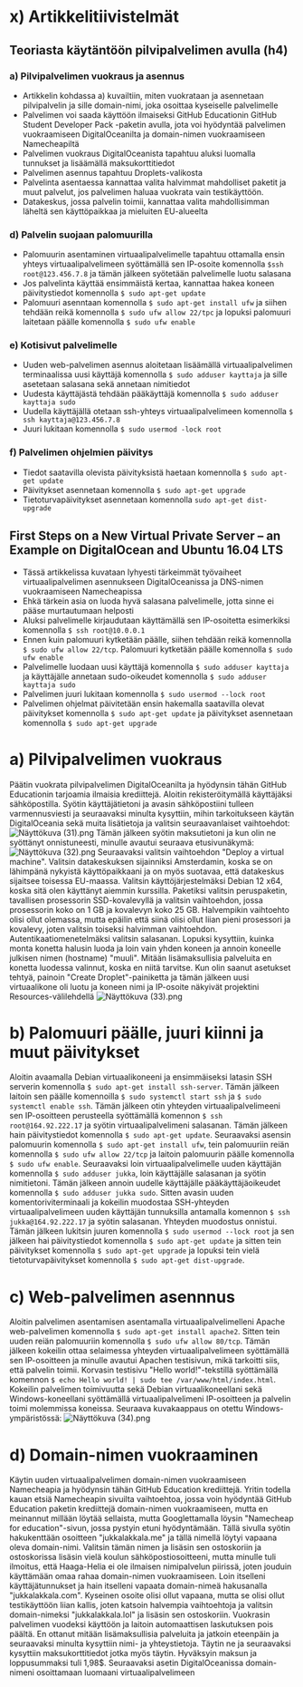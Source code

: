 # x) Artikkelitiivistelmät
## Teoriasta käytäntöön pilvipalvelimen avulla (h4)
### a) Pilvipalvelimen vuokraus ja asennus
- Artikkelin kohdassa a) kuvailtiin, miten vuokrataan ja asennetaan pilvipalvelin ja sille domain-nimi, joka osoittaa kyseiselle palvelimelle
- Palvelimen voi saada käyttöön ilmaiseksi GitHub Educationin GitHub Student Developer Pack -paketin avulla, jota voi hyödyntää palvelimen vuokraamiseen DigitalOceanilta ja domain-nimen vuokraamiseen Namecheapiltä
- Palvelimen vuokraus DigitalOceanista tapahtuu aluksi luomalla tunnukset ja lisäämällä maksukorttitiedot
- Palvelimen asennus tapahtuu Droplets-valikosta
- Palvelinta asentaessa kannattaa valita halvimmat mahdolliset paketit ja muut palvelut, jos palvelimen haluaa vuokrata vain testikäyttöön.
- Datakeskus, jossa palvelin toimii, kannattaa valita mahdollisimman läheltä sen käyttöpaikkaa ja mieluiten EU-alueelta
### d) Palvelin suojaan palomuurilla
- Palomuurin asentaminen virtuaalipalvelimelle tapahtuu ottamalla ensin yhteys virtuaalipalvelimeen syöttämällä sen IP-osoite komennolla
    ```$ssh root@123.456.7.8``` ja tämän jälkeen syötetään palvelimelle luotu salasana
- Jos palvelinta käyttää ensimmäistä kertaa, kannattaa hakea koneen päivitystiedot komennolla
    ```$ sudo apt-get update```
- Palomuuri asenntaan komennolla
    ```$ sudo apt-get install ufw``` ja siihen tehdään reikä komennolla
    ```$ sudo ufw allow 22/tpc``` ja lopuksi palomuuri laitetaan päälle komennolla
    ```$ sudo ufw enable```
### e) Kotisivut palvelimelle
- Uuden web-palvelimen asennus aloitetaan lisäämällä virtuaalipalvelimen terminaalissa uusi käyttäjä komennolla
    ```$ sudo adduser kayttaja``` ja sille asetetaan salasana sekä annetaan nimitiedot
- Uudesta käyttäjästä tehdään pääkäyttäjä komennolla
    ```$ sudo adduser kayttaja sudo```
- Uudella käyttäjällä otetaan ssh-yhteys virtuaalipalvelimeen komennolla
    ```$ ssh kayttaja@123.456.7.8```
- Juuri lukitaan komennolla
    ```$ sudo usermod -lock root```
### f) Palvelimen ohjelmien päivitys
- Tiedot saatavilla olevista päivityksistä haetaan komennolla
    ```$ sudo apt-get update```
- Päivitykset asennetaan komennolla
    ```$ sudo apt-get upgrade```
- Tietoturvapäivitykset asennetaan komennolla
    ```sudo apt-get dist-upgrade```

## First Steps on a New Virtual Private Server – an Example on DigitalOcean and Ubuntu 16.04 LTS
- Tässä artikkelissa kuvataan lyhyesti tärkeimmät työvaiheet virtuaalipalvelimen asennukseen DigitalOceanissa ja DNS-nimen vuokraamiseen Namecheapissa
- Ehkä tärkein asia on luoda hyvä salasana palvelimelle, jotta sinne ei pääse murtautumaan helposti
- Aluksi palvelimelle kirjaudutaan käyttämällä sen IP-osoitetta esimerkiksi komennolla
    ```$ ssh root@10.0.0.1```
- Ennen kuin palomuuri kytketään päälle, siihen tehdään reikä komennolla
    ```$ sudo ufw allow 22/tcp```. Palomuuri kytketään päälle komennolla
    ```$ sudo ufw enable```
- Palvelimelle luodaan uusi käyttäjä komennolla
    ```$ sudo adduser kayttaja``` ja käyttäjälle annetaan sudo-oikeudet komennolla
    ```$ sudo adduser kayttaja sudo```
- Palvelimen juuri lukitaan komennolla
    ```$ sudo usermod --lock root```
- Palvelimen ohjelmat päivitetään ensin hakemalla saatavilla olevat päivitykset komennolla
    ```$ sudo apt-get update``` ja päivitykset asennetaan komennolla
    ```$ sudo apt-get upgrade```

# a) Pilvipalvelimen vuokraus
Päätin vuokrata pilvipalvelimen DigitalOceanilta ja hyödynsin tähän GitHub Educationin tarjoamia ilmaisia krediittejä. Aloitin rekisteröitymällä käyttäjäksi sähköpostilla. Syötin käyttäjätietoni ja avasin sähköpostiini tulleen varmennusviesti ja seuraavaksi minulta kysyttiin, mihin tarkoitukseen käytän DigitalOceania sekä muita lisätietoja ja valitsin seuraavanlaiset vaihtoehdot:
![Näyttökuva (31).png](https://github.com/JukkaLak/h4MaailmaKuulee/blob/main/N%C3%A4ytt%C3%B6kuva%20(31).png)
Tämän jälkeen syötin maksutietoni ja kun olin ne syöttänyt onnistuneesti, minulle avautui seuraava etusivunäkymä:
![Näyttökuva (32).png](https://github.com/JukkaLak/h4MaailmaKuulee/blob/main/N%C3%A4ytt%C3%B6kuva%20(32).png)
Seuraavaksi valitsin vaihtoehdon "Deploy a virtual machine". Valitsin datakeskuksen sijainniksi Amsterdamin, koska se on lähimpänä nykyistä käyttöpaikkaani ja on myös suotavaa, että datakeskus sijaitsee toisessa EU-maassa. Valitsin käyttöjärjestelmäksi Debian 12 x64, koska sitä olen käyttänyt aiemmin kurssilla. Paketiksi valitsin peruspaketin, tavallisen prosessorin SSD-kovalevyllä ja valitsin vaihtoehdon, jossa prosessorin koko on 1 GB ja kovalevyn koko 25 GB. Halvempikin vaihtoehto olisi ollut olemassa, mutta epäilin että siinä olisi ollut liian pieni prosessori ja kovalevy, joten valitsin toiseksi halvimman vaihtoehdon. Autentikaatiomenetelmäksi valitsin salasanan. Lopuksi kysyttiin, kuinka monta konetta halusin luoda ja loin vain yhden koneen ja annoin koneelle julkisen nimen (hostname) "muuli". Mitään lisämaksullisia palveluita en konetta luodessa valinnut, koska en niitä tarvitse. Kun olin saanut asetukset tehtyä, painoin "Create Droplet"-painiketta ja tämän jälkeen uusi virtuaalikone oli luotu ja koneen nimi ja IP-osoite näkyivät projektini Resources-välilehdellä
![Näyttökuva (33).png](https://github.com/JukkaLak/h4MaailmaKuulee/blob/main/N%C3%A4ytt%C3%B6kuva%20(33).png)

# b) Palomuuri päälle, juuri kiinni ja muut päivitykset
Aloitin avaamalla Debian virtuaalikoneeni ja ensimmäiseksi latasin SSH serverin komennolla
    ```$ sudo apt-get install ssh-server```. Tämän jälkeen laitoin sen päälle komennoilla
    ```$ sudo systemctl start ssh``` ja 
    ```$ sudo systemctl enable ssh```.
Tämän jälkeen otin yhteyden virtuaalipalvelimeeni sen IP-osoitteen perusteella syöttämällä komennon
    ```$ ssh root@164.92.222.17``` ja syötin virtuaalipalvelimeni salasanan. Tämän jälkeen hain päivitystiedot komennolla
    ```$ sudo apt-get update```. Seuraavaksi asensin palomuurin komennolla
    ```$ sudo apt-get install ufw```, tein palomuuriin reiän komennolla
    ```$ sudo ufw allow 22/tcp``` ja laitoin palomuurin päälle komennolla 
    ```$ sudo ufw enable```. Seuraavaksi loin virtuaalipalvelimelle uuden käyttäjän komennolla
    ```$ sudo adduser jukka```, loin käyttäjälle salasanan ja syötin nimitietoni. Tämän jälkeen annoin uudelle käyttäjälle pääkäyttäjäoikeudet komennolla
    ```$ sudo adduser jukka sudo```. Sitten avasin uuden komentoriviterminaali ja kokeilin muodostaa SSH-yhteyden virtuaalipalvelimeen uuden käyttäjän tunnuksilla antamalla komennon
    ```$ ssh jukka@164.92.222.17``` ja syötin salasanan. Yhteyden muodostus onnistui. Tämän jälkeen lukitsin juuren komennolla
    ```$ sudo usermod --lock root``` ja sen jälkeen hai päivitystiedot komennolla
    ```$ sudo apt-get update``` ja sitten tein päivitykset komennolla
    ```$ sudo apt-get upgrade``` ja lopuksi tein vielä tietoturvapäivitykset komennolla
    ```$ sudo apt-get dist-upgrade```.

# c) Web-palvelimen asennnus
Aloitin palvelimen asentamisen asentamalla virtuaalipalvelimelleni Apache web-palvelimen komennolla
    ```$ sudo apt-get install apache2```. Sitten tein uuden reiän palomuuriin komennolla
    ```$ sudo ufw allow 80/tcp```. Tämän jälkeen kokeilin ottaa selaimessa yhteyden virtuaalipalvelimeen syöttämällä sen IP-osoitteen ja minulle avautui Apachen testisivun, mikä tarkoitti siis, että palvelin toimii. Korvasin testisivu "Hello world!"-tekstillä syöttämällä komennon
    ```$ echo Hello world! | sudo tee /var/www/html/index.html```. Kokeilin palvelimen toimivuutta sekä Debian virtuaalikoneellani sekä Windows-koneellani syöttämällä virtuaalipalvelimeni IP-osoitteen ja palvelin toimi molemmissa koneissa. Seuraava kuvakaappaus on otettu Windows-ympäristössä:
![Näyttökuva (34).png](https://github.com/JukkaLak/h4MaailmaKuulee/blob/main/N%C3%A4ytt%C3%B6kuva%20(34).png)

# d) Domain-nimen vuokraaminen
Käytin uuden virtuaalipalvelimen domain-nimen vuokraamiseen Namecheapia ja hyödynsin tähän GitHub Education krediittejä. Yritin todella kauan etsiä Namecheapin sivuilta vaihtoehtoa, jossa voin hyödyntää GitHub Education paketin krediittejä domain-nimen vuokraamiseen, mutta en meinannut millään löytää sellaista, mutta Googlettamalla löysin "Namecheap for education"-sivun, jossa pystyin etuni hyödyntämään. Tällä sivulla syötin hakukenttään osoitteen "jukkalakkala.me" ja tällä nimellä löytyi vapaana oleva domain-nimi. Valitsin tämän nimen ja lisäsin sen ostoskoriin ja ostoskorissa lisäsin vielä koulun sähköpostiosoitteeni, mutta minulle tuli ilmoitus, että Haaga-Helia ei ole ilmaisen nimipalvelun piirissä, joten jouduin käyttämään omaa rahaa domain-nimen vuokraamiseen. Loin itselleni käyttäjätunnukset ja hain itselleni vapaata domain-nimeä hakusanalla "jukkalakkala.com". Kyseinen osoite olisi ollut vapaana, mutta se olisi ollut testikäyttöön liian kallis, joten katsoin halvempia vaihtoehtoja ja valitsin domain-nimeksi "jukkalakkala.lol" ja lisäsin sen ostoskoriin. Vuokrasin palvelimen vuodeksi käyttöön ja laitoin automaattisen laskutuksen pois päältä. En ottanut mitään lisämaksullisia palveluita ja jatkoin eteenpäin ja seuraavaksi minulta kysyttiin nimi- ja yhteystietoja. Täytin ne ja seuraavaksi kysyttiin maksukorttitiedot jotka myös täytin. Hyväksyin maksun ja loppusummaksi tuli 1,98$. Seuraavaksi asetin DigitalOceanissa domain-nimeni osoittamaan luomaani virtuaalipalvelimeen





  
